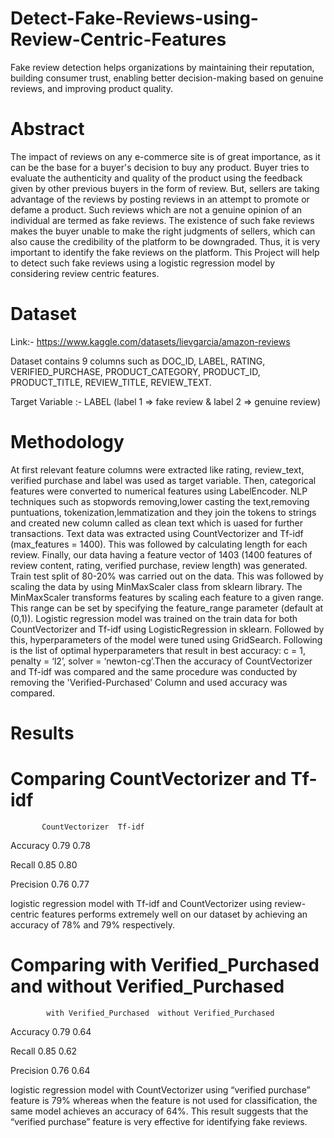 # Detect-Fake-Reviews-using-Review-Centric-Features
Fake review detection helps organizations by maintaining their reputation, building consumer trust, enabling better decision-making based on genuine reviews, and improving product quality. 

# Abstract
The impact of reviews on any e-commerce site is of great importance, as it can be the base for a buyer's decision to buy any product. Buyer tries to evaluate the authenticity and quality of the product using the feedback given by other previous buyers in the form of review. But, sellers are taking advantage of the reviews by posting reviews in an attempt to promote or defame a product. Such reviews which are not a genuine opinion of an individual are termed as fake reviews. The existence of such fake reviews makes the buyer unable to make the right judgments of sellers, which can also cause the credibility of the platform to be downgraded. Thus, it is very important to identify the fake reviews on the platform. This Project will help to detect such fake reviews using a logistic regression model by considering review centric features. 

# Dataset
Link:- https://www.kaggle.com/datasets/lievgarcia/amazon-reviews

Dataset contains 9 columns such as DOC_ID, LABEL, RATING, VERIFIED_PURCHASE, PRODUCT_CATEGORY, PRODUCT_ID, PRODUCT_TITLE, REVIEW_TITLE, REVIEW_TEXT.

Target Variable :- LABEL (label 1 => fake review & label 2 => genuine review)

# Methodology
At first relevant feature columns were extracted like rating, review_text, verified purchase and label was used as target variable. Then, categorical features were 
converted to numerical features using LabelEncoder. NLP techniques such as stopwords removing,lower casting the text,removing puntuations, tokenization,lemmatization and they join the tokens to strings and created new column called as clean text which is uased for further transactions.
Text data was extracted using CountVectorizer and Tf-idf (max_features = 1400). This was followed by calculating length for each review. Finally, our data having a feature vector of 1403 (1400 features of review content, rating, verified purchase, review length) was generated. Train test split of 80-20% was carried out on the data. This was followed by scaling the data by using MinMaxScaler class from sklearn library. The MinMaxScaler transforms features by scaling each feature to a given range. This range can be set by specifying the feature_range parameter (default at (0,1)).
Logistic regression model was trained on the train data for both CountVectorizer and Tf-idf using LogisticRegression in sklearn. Followed by this, hyperparameters of the model were tuned using GridSearch. Following is the list of optimal hyperparameters that result in best accuracy: c = 1, penalty = ‘l2’, solver = ‘newton-cg’.Then the accuracy of CountVectorizer and Tf-idf was compared and the same procedure was conducted by removing the 'Verified-Purchased' Column and used accuracy was compared.

# Results

# Comparing CountVectorizer and Tf-idf 

           CountVectorizer  Tf-idf
           
Accuracy       0.79          0.78

Recall         0.85          0.80

Precision      0.76          0.77

logistic regression model with Tf-idf and CountVectorizer using review-centric features performs extremely well on our dataset by achieving an accuracy of 78% and 79% respectively.

# Comparing with Verified_Purchased and without Verified_Purchased

            with Verified_Purchased  without Verified_Purchased
            
Accuracy           0.79                      0.64

Recall             0.85                      0.62

Precision          0.76                      0.64

logistic regression model with CountVectorizer using “verified purchase” feature is 79% whereas when the feature is not used for classification, the same model achieves an accuracy of 64%. This result suggests that the “verified purchase” feature is very effective for identifying fake reviews. 
